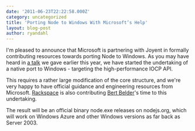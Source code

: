 ```yaml
---
date: '2011-06-23T22:22:58.000Z'
category: uncategorized
title: 'Porting Node to Windows With Microsoft’s Help'
layout: blog-post
author: ryandahl
---
```


I'm pleased to announce that Microsoft is partnering with Joyent in formally contributing resources towards porting Node to Windows. As you may have heard in [a talk](/static/documents/nodeconf.pdf) we gave earlier this year, we have started the undertaking of a native port to Windows - targeting the high-performance IOCP API.

This requires a rather large modification of the core structure, and we're very happy to have official guidance and engineering resources from Microsoft. [Rackspace](https://www.cloudkick.com/) is also contributing [Bert Belder](https://github.com/piscisaureus)'s time to this undertaking.

The result will be an official binary node.exe releases on nodejs.org, which will work on Windows Azure and other Windows versions as far back as Server 2003.
